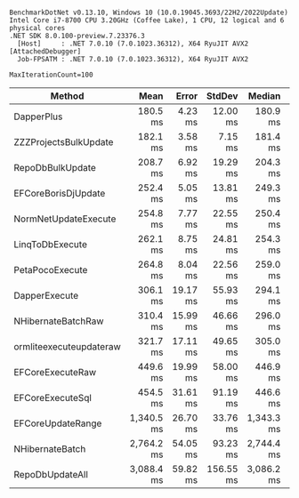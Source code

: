 ```

BenchmarkDotNet v0.13.10, Windows 10 (10.0.19045.3693/22H2/2022Update)
Intel Core i7-8700 CPU 3.20GHz (Coffee Lake), 1 CPU, 12 logical and 6 physical cores
.NET SDK 8.0.100-preview.7.23376.3
  [Host]     : .NET 7.0.10 (7.0.1023.36312), X64 RyuJIT AVX2 [AttachedDebugger]
  Job-FPSATM : .NET 7.0.10 (7.0.1023.36312), X64 RyuJIT AVX2

MaxIterationCount=100  

```
| Method                  | Mean       | Error    | StdDev    | Median     | Rank | Gen0       | Gen1      | Gen2      | Allocated |
|------------------------ |-----------:|---------:|----------:|-----------:|-----:|-----------:|----------:|----------:|----------:|
| DapperPlus              |   180.5 ms |  4.23 ms |  12.00 ms |   180.9 ms |    1 |   666.6667 |         - |         - |   5.57 MB |
| ZZZProjectsBulkUpdate   |   182.1 ms |  3.58 ms |   7.15 ms |   181.4 ms |    1 |          - |         - |         - |   1.88 MB |
| RepoDbBulkUpdate        |   208.7 ms |  6.92 ms |  19.29 ms |   204.3 ms |    2 |          - |         - |         - |   1.11 MB |
| EFCoreBorisDjUpdate     |   252.4 ms |  5.05 ms |  13.81 ms |   249.3 ms |    3 |  2000.0000 | 1000.0000 |         - |   15.1 MB |
| NormNetUpdateExecute    |   254.8 ms |  7.77 ms |  22.55 ms |   250.4 ms |    3 |          - |         - |         - |  13.77 MB |
| LinqToDbExecute         |   262.1 ms |  8.75 ms |  24.81 ms |   254.3 ms |    3 |          - |         - |         - |   9.77 MB |
| PetaPocoExecute         |   264.8 ms |  8.04 ms |  22.56 ms |   259.0 ms |    3 |          - |         - |         - |   9.78 MB |
| DapperExecute           |   306.1 ms | 19.17 ms |  55.93 ms |   294.1 ms |    4 |          - |         - |         - |  13.77 MB |
| NHibernateBatchRaw      |   310.4 ms | 15.99 ms |  46.66 ms |   296.0 ms |    4 |          - |         - |         - |  13.79 MB |
| ormliteexecuteupdateraw |   321.7 ms | 17.11 ms |  49.65 ms |   305.0 ms |    4 |   500.0000 |  500.0000 |  500.0000 |  28.22 MB |
| EFCoreExecuteRaw        |   449.6 ms | 19.99 ms |  58.00 ms |   446.9 ms |    5 |          - |         - |         - |  13.78 MB |
| EFCoreExecuteSql        |   454.5 ms | 31.61 ms |  91.19 ms |   446.6 ms |    5 |          - |         - |         - |  13.78 MB |
| EFCoreUpdateRange       | 1,340.5 ms | 26.70 ms |  33.76 ms | 1,343.3 ms |    6 | 29000.0000 | 7000.0000 |         - | 177.78 MB |
| NHibernateBatch         | 2,764.2 ms | 54.05 ms |  93.23 ms | 2,744.4 ms |    7 | 19000.0000 | 7000.0000 | 1000.0000 | 123.62 MB |
| RepoDbUpdateAll         | 3,088.4 ms | 59.82 ms | 156.55 ms | 3,086.2 ms |    8 |  4000.0000 | 3000.0000 |         - |  33.21 MB |
